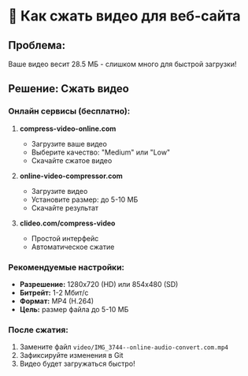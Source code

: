 # 🎥 Как сжать видео для веб-сайта

## Проблема:
Ваше видео весит 28.5 МБ - слишком много для быстрой загрузки!

## Решение: Сжать видео

### Онлайн сервисы (бесплатно):
1. **compress-video-online.com**
   - Загрузите ваше видео
   - Выберите качество: "Medium" или "Low"
   - Скачайте сжатое видео

2. **online-video-compressor.com**
   - Загрузите видео
   - Установите размер: до 5-10 МБ
   - Скачайте результат

3. **clideo.com/compress-video**
   - Простой интерфейс
   - Автоматическое сжатие

### Рекомендуемые настройки:
- **Разрешение:** 1280x720 (HD) или 854x480 (SD)
- **Битрейт:** 1-2 Мбит/с
- **Формат:** MP4 (H.264)
- **Цель:** размер файла до 5-10 МБ

### После сжатия:
1. Замените файл `video/IMG_3744--online-audio-convert.com.mp4`
2. Зафиксируйте изменения в Git
3. Видео будет загружаться быстро!

